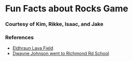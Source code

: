 # Fun Facts about Rocks Game

### Courtesy of Kim, Rikke, Isaac, and Jake

### References

- [Eldhraun Lava Field](https://theculturetrip.com/europe/iceland/articles/why-you-should-visit-icelands-eldhraun-lava-field-at-least-once-in-your-life/)
- [Dwayne Johnson went to Richmond Rd School](https://www.stuff.co.nz/life-style/68448353/dwayne-the-rock-johnson-shares-a-tearful-story-about-his-mum)
